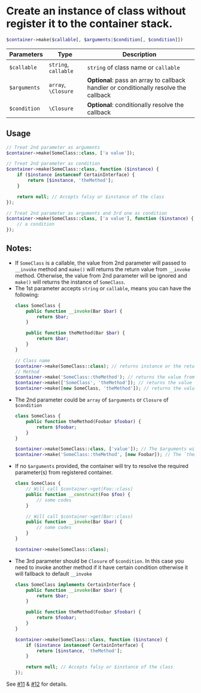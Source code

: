 # Create an instance of class without register it to the container stack.

```php
$container->make($callable[, $arguments|$condition[, $condition]])
```

| Parameters | Type | Description |
| --- | --- | --- |
| `$callable` | `string`, `callable` | `string` of class name or `callable` |
| `$arguments` | `array`, `\Closure` | **Optional**: pass an array to callback handler or conditionally resolve the callback |
| `$condition` | `\Closure` | **Optional**: conditionally resolve the callback |

## Usage

```php
// Treat 2nd parameter as arguments
$container->make(SomeClass::class, ['a value']);

// Treat 2nd parameter as condition
$container->make(SomeClass::class, function ($instance) {
    if ($instance instanceof CertainInterface) {
        return [$instance, 'theMethod'];
    }

    return null; // Accepts falsy or $instance of the class
});

// Treat 2nd parameter as arguments and 3rd one as condition
$container->make(SomeClass::class, ['a value'], function ($instance) {
    // a condition
});
```

## Notes:

- If `SomeClass` is a callable, the value from 2nd parameter will passed to `__invoke` method and `make()` will returns the return value from `__invoke` method. Otherwise, the value from 2nd parameter will be ignored and `make()` will returns the instance of `SomeClass`.
- The 1st parameter accepts `string` or `callable`, means you can have the following:
    ```php
    class SomeClass {
        public function __invoke(Bar $bar) {
            return $bar;
        }

        public function theMethod(Bar $bar) {
            return $bar;
        }
    }

    // Class name
    $container->make(SomeClass::class); // returns instance or the return value of `__invoke`.
    // Method
    $container->make('SomeClass::theMethod'); // returns the value from `theMethod
    $container->make(['SomeClass', 'theMethod']); // returns the value from `theMethod
    $container->make([new SomeClass, 'theMethod']); // returns the value from `theMethod
    ```
- The 2nd parameter could be `array` of `$arguments` or `Closure` of `$condition`
    ```php
    class SomeClass {
        public function theMethod(Foobar $foobar) {
            return $foobar;
        }
    }

    $container->make(SomeClass::class, ['value']); // The $arguments will be ignored
    $container->make('SomeClass::theMethod', [new Foobar]); // The `theMethod` will get the instance of `Foobar` class
    ```
- If no `$arguments` provided, the container will try to resolve the required parameter(s) from registered container.
    ```php
    class SomeClass {
        // Will call $container->get(Foo::class)
        public function __construct(Foo $foo) {
            // some codes
        }

        // Will call $container->get(Bar::class)
        public function __invoke(Bar $bar) {
            // some codes
        }
    }

    $container->make(SomeClass::class);
    ```
- The 3rd parameter should be `Closure` of `$condition`. In this case you need to invoke another method if it have certain condition otherwise it will fallback to default `__invoke` 
    ```php
    class SomeClass implements CertainInterface {
        public function __invoke(Bar $bar) {
            return $bar;
        }

        public function theMethod(Foobar $foobar) {
            return $foobar;
        }
    }

    $container->make(SomeClass::class, function ($instance) {
        if ($instance instanceof CertainInterface) {
            return [$instance, 'theMethod'];
        }

        return null; // Accepts falsy or $instance of the class
    });
    ```

See [#11](https://github.com/projek-xyz/container/pull/11) & [#12](https://github.com/projek-xyz/container/pull/12) for details.
